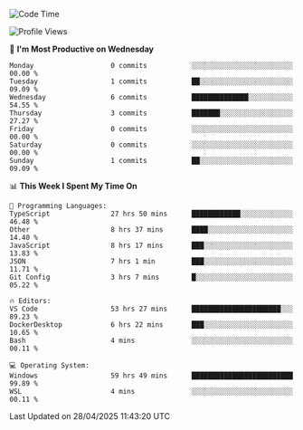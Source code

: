 <!--START_SECTION:waka-->
![Code Time](http://img.shields.io/badge/Code%20Time-4%2C774%20hrs%2043%20mins-blue)

![Profile Views](http://img.shields.io/badge/Profile%20Views-0-blue)

📅 **I'm Most Productive on Wednesday** 

```text
Monday                   0 commits           ░░░░░░░░░░░░░░░░░░░░░░░░░   00.00 % 
Tuesday                  1 commits           ██░░░░░░░░░░░░░░░░░░░░░░░   09.09 % 
Wednesday                6 commits           ██████████████░░░░░░░░░░░   54.55 % 
Thursday                 3 commits           ███████░░░░░░░░░░░░░░░░░░   27.27 % 
Friday                   0 commits           ░░░░░░░░░░░░░░░░░░░░░░░░░   00.00 % 
Saturday                 0 commits           ░░░░░░░░░░░░░░░░░░░░░░░░░   00.00 % 
Sunday                   1 commits           ██░░░░░░░░░░░░░░░░░░░░░░░   09.09 % 
```


📊 **This Week I Spent My Time On** 

```text
💬 Programming Languages: 
TypeScript               27 hrs 50 mins      ████████████░░░░░░░░░░░░░   46.48 % 
Other                    8 hrs 37 mins       ████░░░░░░░░░░░░░░░░░░░░░   14.40 % 
JavaScript               8 hrs 17 mins       ███░░░░░░░░░░░░░░░░░░░░░░   13.83 % 
JSON                     7 hrs 1 min         ███░░░░░░░░░░░░░░░░░░░░░░   11.71 % 
Git Config               3 hrs 7 mins        █░░░░░░░░░░░░░░░░░░░░░░░░   05.22 % 

🔥 Editors: 
VS Code                  53 hrs 27 mins      ██████████████████████░░░   89.23 % 
DockerDesktop            6 hrs 22 mins       ███░░░░░░░░░░░░░░░░░░░░░░   10.65 % 
Bash                     4 mins              ░░░░░░░░░░░░░░░░░░░░░░░░░   00.11 % 

💻 Operating System: 
Windows                  59 hrs 49 mins      █████████████████████████   99.89 % 
WSL                      4 mins              ░░░░░░░░░░░░░░░░░░░░░░░░░   00.11 % 
```


 Last Updated on 28/04/2025 11:43:20 UTC
<!--END_SECTION:waka-->
